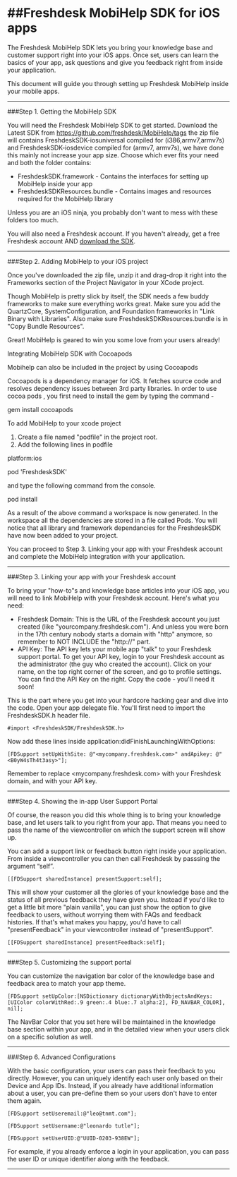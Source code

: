 ##Freshdesk MobiHelp SDK for iOS apps
===================================

The Freshdesk MobiHelp SDK lets you bring your knowledge base and customer support right into your iOS apps. 
Once set, users can learn the basics of your app, ask questions and give you feedback right from inside your application.

This document will guide you through setting up Freshdesk MobiHelp inside your mobile apps.
__________________________________________________________________________________________________________________________

###Step 1. Getting the MobiHelp SDK

You will need the Freshdesk MobiHelp SDK to get started. Download the Latest SDK from https://github.com/freshdesk/MobiHelp/tags the zip file will contains FreshdeskSDK-iosuniversal compiled for (i386,armv7,armv7s) and FreshdeskSDK-iosdevice compiled for (armv7, armv7s), we have done this mainly not increase your app size. Choose which ever fits your need and both the folder contains:

+ FreshdeskSDK.framework - Contains the interfaces for setting up MobiHelp inside your app
+ FreshdeskSDKResources.bundle - Contains images and resources required for the MobiHelp library

Unless you are an iOS ninja, you probably don't want to mess with these folders too much.

You will also need a Freshdesk account. If you haven't already, get a free Freshdesk account AND [download the SDK](https://github.com/freshdesk/MobiHelp/).
__________________________________________________________________________________________________________________________

###Step 2. Adding MobiHelp to your iOS project

Once you've downloaded the zip file, unzip it and drag-drop it right into the Frameworks section of the Project Navigator in your XCode project. 

Though MobiHelp is pretty slick by itself, the SDK needs a few buddy frameworks to make sure everything works great.
Make sure you add the QuartzCore, SystemConfiguration, and Foundation frameworks in "Link Binary with Libraries".
Also make sure FreshdeskSDKResources.bundle is in "Copy Bundle Resources". 

Great! MobiHelp is geared to win you some love from your users already!

Integrating MobiHelp SDK with Cocoapods

Mobihelp can also be included in the project by using Cocoapods 

Cocoapods is a dependency manager for iOS. It fetches source code and resolves dependency issues between 3rd party libraries. In order to use cocoa pods , you first need to install the gem by typing the command - 

  gem install cocoapods

To add MobiHelp to your xcode project 

  1) Create a file named "podfile" in the project root.
  2) Add the following lines in podfile

platform:ios

pod 'FreshdeskSDK'

and type the following command from the console.

 pod install 

As a result of the above command  a workspace is now generated. In the workspace all the dependencies are stored in a file called Pods. You will notice that all library and framework dependancies for the FreshdeskSDK have now been added to your project. 

You can proceed to Step 3. Linking your app with your Freshdesk account 
and complete the MobiHelp integration with your application.
__________________________________________________________________________________________________________________________

###Step 3. Linking your app with your Freshdesk account

To bring your "how-to"s and knowledge base articles into your iOS app, you will need to link MobiHelp with your Freshdesk account. Here's what you need:

+ Freshdesk Domain: This is the URL of the Freshdesk account you just created (like "yourcompany.freshdesk.com"). And unless you were born in the 17th century nobody starts a domain with "http" anymore, so remember to NOT INCLUDE the "http://" part.
+ API Key: The API key lets your mobile app "talk" to your Freshdesk support portal. To get your API key, login to your Freshdesk account as the administrator (the guy who created the account). Click on your name, on the top right corner of the screen, and go to profile settings. You can find the API Key on the right. Copy the code - you'll need it soon!

This is the part where you get into your hardcore hacking gear and dive into the code. Open your app delegate file. You'll first need to import the FreshdeskSDK.h header file.  

    #import <FreshdeskSDK/FreshdeskSDK.h>

Now add these lines inside application:didFinishLaunchingWithOptions: 

    [FDSupport setUpWithSite: @"<mycompany.freshdesk.com>" andApikey: @"<B0yW4sTh4t3asy>"];


Remember to replace <mycompany.freshdesk.com> with your Freshdesk domain, and <B0yW4sTh4t3asy> with your API key. 
__________________________________________________________________________________________________________________________

###Step 4. Showing the in-app User Support Portal

Of course, the reason you did this whole thing is to bring your knowledge base, and let users talk to you right from your app. That means you need to pass the name of the viewcontroller on which the support screen will show up. 

You can add a support link or feedback button right inside your application. From inside a viewcontroller you can then call Freshdesk by passsing the argument “self”.

    [[FDSupport sharedInstance] presentSupport:self];

This will show your customer all the glories of your knowledge base and the status of all previous feedback they have given you. Instead if you'd like to get a little bit more "plain vanilla", you can just show the option to give feedback to users, without worrying them with FAQs and feedback histories. If that's what makes you happy, you'd have to call "presentFeedback" in your viewcontroller instead of "presentSupport".
    
    [[FDSupport sharedInstance] presentFeedback:self];

__________________________________________________________________________________________________________________________

###Step 5. Customizing the support portal

You can customize the navigation bar color of the knowledge base and feedback area to match your app theme. 

    [FDSupport setUpColor:[NSDictionary dictionaryWithObjectsAndKeys:[UIColor colorWithRed:.9 green:.4 blue:.7 alpha:2], FD_NAVBAR_COLOR], nil];

The NavBar Color that you set here will be maintained in the knowledge base section within your app, and in the detailed view when your users click on a specific solution as well.
__________________________________________________________________________________________________________________________

###Step 6. Advanced Configurations

With the basic configuration, your users can pass their feedback to you directly. However, you can uniquely identify each user only based on their Device and App IDs. Instead, if you already have additional information about a user, you can pre-define them so your users don't have to enter them again.   

    [FDSupport setUseremail:@"leo@tnmt.com"];
  
    [FDSupport setUsername:@"leonardo tutle"];   

    [FDSupport setUserUID:@"UUID-0203-938EW"];   


For example, if you already enforce a login in your application, you can pass the user ID or unique identifier along with the feedback.
__________________________________________________________________________________________________________________________

